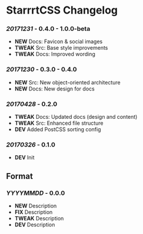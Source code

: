 # StarrrtCSS Changelog

### *20171231* - 0.4.0 - 1.0.0-beta
* **NEW** Docs: Favicon & social images
* **TWEAK** Src: Base style improvements
* **TWEAK** Docs: Improved wording

### *20171230* - 0.3.0 - 0.4.0
* **NEW** Src: New object-oriented architecture
* **NEW** Docs: New design for docs

### *20170428* - 0.2.0
* **TWEAK** Docs: Updated docs (design and content)
* **TWEAK** Src: Enhanced file structure
* **DEV** Added PostCSS sorting config

### *20170326* - 0.1.0
* **DEV** Init

## Format

### *YYYYMMDD* - 0.0.0
* **NEW** Description
* **FIX** Description
* **TWEAK** Description
* **DEV** Description
